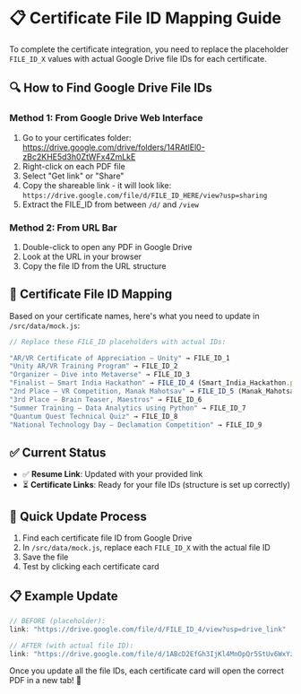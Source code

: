 # 📋 Certificate File ID Mapping Guide

To complete the certificate integration, you need to replace the placeholder `FILE_ID_X` values with actual Google Drive file IDs for each certificate.

## 🔍 How to Find Google Drive File IDs

### Method 1: From Google Drive Web Interface
1. Go to your certificates folder: https://drive.google.com/drive/folders/14RAtlEl0-zBc2KHE5d3h0ZtWFx4ZmLkE
2. Right-click on each PDF file
3. Select "Get link" or "Share"
4. Copy the shareable link - it will look like: `https://drive.google.com/file/d/FILE_ID_HERE/view?usp=sharing`
5. Extract the FILE_ID from between `/d/` and `/view`

### Method 2: From URL Bar
1. Double-click to open any PDF in Google Drive
2. Look at the URL in your browser
3. Copy the file ID from the URL structure

## 📝 Certificate File ID Mapping

Based on your certificate names, here's what you need to update in `/src/data/mock.js`:

```javascript
// Replace these FILE_ID placeholders with actual IDs:

"AR/VR Certificate of Appreciation – Unity" → FILE_ID_1
"Unity AR/VR Training Program" → FILE_ID_2  
"Organizer – Dive into Metaverse" → FILE_ID_3
"Finalist – Smart India Hackathon" → FILE_ID_4 (Smart_India_Hackathon.pdf)
"2nd Place – VR Competition, Manak Mahotsav" → FILE_ID_5 (Manak_Mahotsav.pdf)
"3rd Place – Brain Teaser, Maestros" → FILE_ID_6
"Summer Training – Data Analytics using Python" → FILE_ID_7
"Quantum Quest Technical Quiz" → FILE_ID_8
"National Technology Day – Declamation Competition" → FILE_ID_9
```

## ✅ Current Status

- ✅ **Resume Link**: Updated with your provided link
- ⏳ **Certificate Links**: Ready for your file IDs (structure is set up correctly)

## 🔧 Quick Update Process

1. Find each certificate file ID from Google Drive
2. In `/src/data/mock.js`, replace each `FILE_ID_X` with the actual file ID
3. Save the file
4. Test by clicking each certificate card

## 📋 Example Update

```javascript
// BEFORE (placeholder):
link: "https://drive.google.com/file/d/FILE_ID_4/view?usp=drive_link"

// AFTER (with actual file ID):
link: "https://drive.google.com/file/d/1ABcD2EfGh3IjKl4MnOpQr5StUv6WxYz/view?usp=drive_link"
```

Once you update all the file IDs, each certificate card will open the correct PDF in a new tab! 🎯